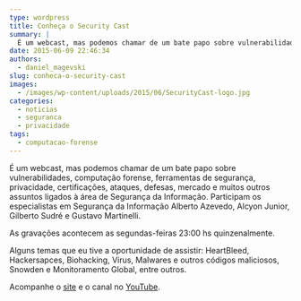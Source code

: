 ```yaml
---
type: wordpress
title: Conheça o Security Cast
summary: |
  É um webcast, mas podemos chamar de um bate papo sobre vulnerabilidades, computação forense, ferramentas de segurança, privacidade, certificações, ataques, defesas, mercado e muitos outros assuntos ligados à área de Segurança da Informação. Participam os especialistas em Segurança da Informação Alberto Azevedo, Alcyon Junior, Gilberto Sudré e Gustavo Martinelli.
date: 2015-06-09 22:46:34
authors:
  - daniel_magevski
slug: conheca-o-security-cast
images:
  - /images/wp-content/uploads/2015/06/SecurityCast-logo.jpg
categories:
  - noticias
  - seguranca
  - privacidade
tags:
  - computacao-forense
---
```


É um webcast, mas podemos chamar de um bate papo sobre vulnerabilidades, computação forense, ferramentas de segurança, privacidade, certificações, ataques, defesas, mercado e muitos outros assuntos ligados à área de Segurança da Informação. Participam os especialistas em Segurança da Informação Alberto Azevedo, Alcyon Junior, Gilberto Sudré e Gustavo Martinelli.

As gravações acontecem as segundas-feiras 23:00 hs quinzenalmente.

Alguns temas que eu tive a oportunidade de assistir: HeartBleed, Hackersapces, Biohacking, Vírus, Malwares e outros códigos maliciosos, Snowden e Monitoramento Global, entre outros.

Acompanhe o <a href="http://securitycast.com.br/" target="_blank">site</a> e o canal no <a href="https://www.youtube.com/user/securitycast" target="_blank">YouTube</a>.
